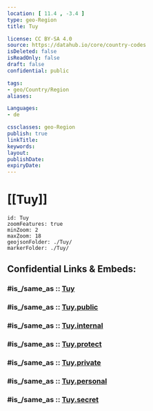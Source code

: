 ```yaml
---
location: [ 11.4 , -3.4 ] 
type: geo-Region
title: Tuy

license: CC BY-SA 4.0
source: https://datahub.io/core/country-codes
isDeleted: false
isReadOnly: false
draft: false
confidential: public

tags:
- geo/Country/Region
aliases:

Languages:
- de

cssclasses: geo-Region
publish: true
linkTitle: 
keywords: 
layout: 
publishDate: 
expiryDate: 
---
```


# [[Tuy]] 

```leaflet
id: Tuy
zoomFeatures: true 
minZoom: 2 
maxZoom: 18
geojsonFolder: ./Tuy/
markerFolder: ./Tuy/
```


## Confidential Links & Embeds: 

### #is_/same_as :: [Tuy](/_Standards/Earth/Continent/Africa/Africa~West/Burkina_Faso/Regions~Burkina_Faso/Haut-Bassins/counties~Haut-Bassins/Tuy.md) 

### #is_/same_as :: [Tuy.public](/_public/Earth/Continent/Africa/Africa~West/Burkina_Faso/Regions~Burkina_Faso/Haut-Bassins/counties~Haut-Bassins/Tuy.public.md) 

### #is_/same_as :: [Tuy.internal](/_internal/Earth/Continent/Africa/Africa~West/Burkina_Faso/Regions~Burkina_Faso/Haut-Bassins/counties~Haut-Bassins/Tuy.internal.md) 

### #is_/same_as :: [Tuy.protect](/_protect/Earth/Continent/Africa/Africa~West/Burkina_Faso/Regions~Burkina_Faso/Haut-Bassins/counties~Haut-Bassins/Tuy.protect.md) 

### #is_/same_as :: [Tuy.private](/_private/Earth/Continent/Africa/Africa~West/Burkina_Faso/Regions~Burkina_Faso/Haut-Bassins/counties~Haut-Bassins/Tuy.private.md) 

### #is_/same_as :: [Tuy.personal](/_personal/Earth/Continent/Africa/Africa~West/Burkina_Faso/Regions~Burkina_Faso/Haut-Bassins/counties~Haut-Bassins/Tuy.personal.md) 

### #is_/same_as :: [Tuy.secret](/_secret/Earth/Continent/Africa/Africa~West/Burkina_Faso/Regions~Burkina_Faso/Haut-Bassins/counties~Haut-Bassins/Tuy.secret.md)

